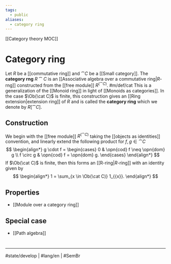 ```yaml
---
tags:
  - public
aliases:
  - category ring
---
```

[[Category theory MOC]]
# Category ring

Let $R$ be a [[commutative ring]] and $\cat C$ be a [[Small category]].
The **category rng** $R\cat C$ is an [[Associative algebra over a commutative ring|$R$-rng]] constructed from the [[free module]] $R^{(\cat C)}$. #m/def/cat 
This is a generalization of the [[Monoid ring]] in light of [[Monoids as categories]].
In the case $\Ob(\cat C)$ is finite, this construction gives an [[Ring extension|extension ring]] of $R$ and is called the **category ring** which we denote by $R[\cat C]$.

## Construction

We begin with the [[free module]] $R^{(\cat C)}$ taking the [[objects as identities]] convention,
and linearly extend the following product for $f,g \in \cat C$
$$
\begin{align*}
g \cdot f = \begin{cases}
0 & \opn{cod} f \neq \opn{dom} g \\
f \circ g & \opn{cod} f = \opn{dom} g.
\end{cases}
\end{align*}
$$
If $\Ob(\cat C)$ is finite, then this forms an [[R-ring|$R$-ring]] with an identity given by
$$
\begin{align*}
1 = \sum_{x \in \Ob(\cat C)} 1_{{x}}.
\end{align*}
$$

## Properties

- [[Module over a category ring]]

## Special case

- [[Path algebra]]

#
---
#state/develop | #lang/en | #SemBr
